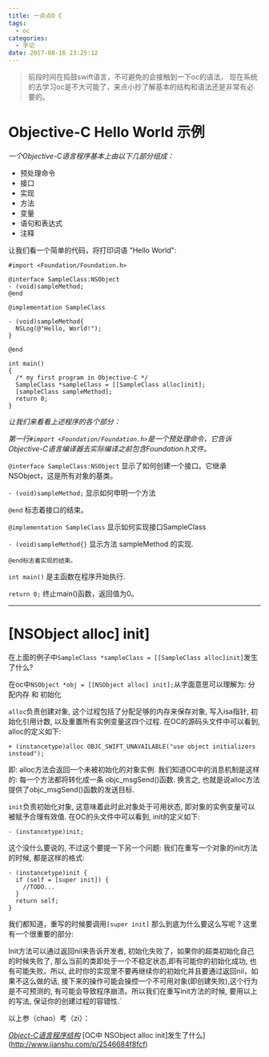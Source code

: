 ```yaml
---
title: 一点点O C
tags:
  - oc
categories:
  - 手记
date: 2017-08-16 23:25:12
---
```


> 前段时间在捣鼓swift语言，不可避免的会接触到一下oc的语法，
> 现在系统的去学习oc是不大可能了，来点小抄了解基本的结构和语法还是非常有必要的。

<!-- more -->

# Objective-C Hello World 示例

*一个Objective-C语言程序基本上由以下几部分组成：*

+ 预处理命令
+ 接口
+ 实现
+ 方法
+ 变量
+ 语句和表达式
+ 注释

让我们看一个简单的代码，将打印词语 "Hello World":

```obj-c
#import <Foundation/Foundation.h>

@interface SampleClass:NSObject
- (void)sampleMethod;
@end

@implementation SampleClass

- (void)sampleMethod{
  NSLog(@"Hello, World!");
}

@end

int main()
{
  /* my first program in Objective-C */
  SampleClass *sampleClass = [[SampleClass alloc]init];
  [sampleClass sampleMethod];
  return 0;
}
```

*让我们来看看上述程序的各个部分：*

*第一行`#import <Foundation/Foundation.h>`是一个预处理命令，它告诉Objective-C语言编译器去实际编译之前包含Foundation.h文件。*


`@interface SampleClass:NSObject` 显示了如何创建一个接口。它继承NSObject，这是所有对象的基类。

`- (void)sampleMethod;` 显示如何申明一个方法

`@end` 标志着接口的结束。

`@implementation SampleClass` 显示如何实现接口SampleClass

`- (void)sampleMethod{}` 显示方法 sampleMethod 的实现.

`@end标志着实现的结束。`

`int main()` 是主函数在程序开始执行.

`return 0;` 终止main()函数，返回值为0。

---

# [NSObject alloc] init]

在上面的例子中`SampleClass *sampleClass = [[SampleClass alloc]init]`发生了什么?

在oc中`NSObject *obj = [[NSObject alloc] init];`从字面意思可以理解为: 分配内存 和 初始化

`alloc`负责创建对象, 这个过程包括了分配足够的内存来保存对象, 写入isa指针, 初始化引用计数, 以及重置所有实例变量这四个过程.
在OC的源码头文件中可以看到, alloc的定义如下:

```obj-c
+ (instancetype)alloc OBJC_SWIFT_UNAVAILABLE("use object initializers instead");
```
即: alloc方法会返回一个未被初始化的对象实例.
我们知道OC中的消息机制是这样的: 每一个方法都将转化成一条 objc_msgSend()函数.
换言之, 也就是说alloc方法提供了objc_msgSend()函数的发送目标.

`init`负责初始化对象, 这意味着此时此对象处于可用状态, 即对象的实例变量可以被赋予合理有效值.
在OC的头文件中可以看到, init的定义如下:

```obj-c
- (instancetype)init;
```

这个没什么要说的, 不过这个要提一下另一个问题:
我们在重写一个对象的init方法的时候, 都是这样的格式:

```obj-c
- (instancetype)init {
  if (self = [super init]) {
    //TODO...
  }
  return self;
}
```

我们都知道，重写的时候要调用`[super init]` 那么到底为什么要这么写呢 ?
这里有一个很重要的部分:

Init方法可以通过返回nil来告诉开发者, 初始化失败了，如果你的超类初始化自己的时候失败了, 那么当前的类即处于一个不稳定状态,即有可能你的初始化成功, 也有可能失败。所以, 此时你的实现里不要再继续你的初始化并且要通过返回nil，如果不这么做的话, 接下来的操作可能会操控一个不可用对象(即创建失败),这个行为是不可预测的, 有可能会导致程序崩溃。所以我们在重写init方法的时候, 要用以上的写法, 保证你的创建过程的容错性.`


以上参（chao）考（zi）：

[*Object-C语言程序结构*](http://www.yiibai.com/objective_c/objective_c_program_structure.html)
[OC中 NSObject alloc init]发生了什么](http://www.jianshu.com/p/2546684f8fcf)
